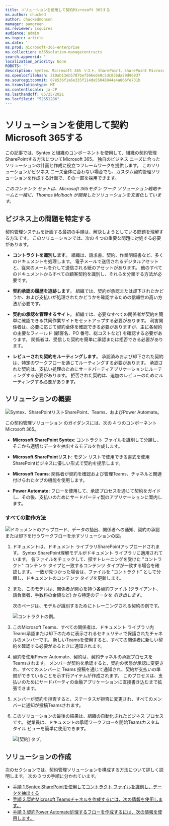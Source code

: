 ```yaml
---
title: ソリューションを使用して契約Microsoft 365する
ms.author: chucked
author: chuckedmonson
manager: pamgreen
ms.reviewer: ssquires
audience: admin
ms.topic: article
ms.date: ''
ms.prod: microsoft-365-enterprise
ms.collection: m365solution-managecontracts
search.appverid: ''
localization_priority: None
ROBOTS: ''
description: Syntex、Microsoft 365 リスト、SharePoint、SharePoint Microsoft Teams、およびPower Automateのソリューションを使用して契約を管理する方法についてPower Automate。
ms.openlocfilehash: 219ab13eb5787bef566ede0c5dc856da29d96837
ms.sourcegitcommit: 07e536f1a6e335f114da55048844e4a866fe731b
ms.translationtype: MT
ms.contentlocale: ja-JP
ms.lasthandoff: 05/25/2021
ms.locfileid: "52651286"
---
```

# <a name="manage-contracts-using-a-microsoft-365-solution"></a>ソリューションを使用して契約Microsoft 365する

この記事では、Syntex と組織のコンポーネントを使用して、組織の契約管理SharePointする方法についてMicrosoft 365。 独自のビジネス ニーズに合ったソリューションの計画と作成に役立つフレームワークを提供します。 このソリューションがビジネス ニーズ全体に合わない場合でも、カスタム契約管理ソリューションを作成する計画で、その一部を採用できます。

*このコンテンツ セットは、Microsoft 365モダン ワーク ソリューション戦略チームと一緒に、Thomas Molbach が開発したソリューションを文書化しています。*

## <a name="identify-the-business-problem"></a>ビジネス上の問題を特定する

契約管理システムを計画する最初の手順は、解決しようとしている問題を理解する方法です。 このソリューションでは、次の 4 つの重要な問題に対処する必要があります。

- **コントラクトを識別します**。 組織は、請求書、契約、作業明細書など、多くのドキュメントを処理します。  電子メールで送信されるデジタルアセットと、従来のメールを介して送信される紙のアセットがあります。 他のすべてのドキュメントからすべての顧客契約を識別し、それらを分類する方法が必要です。

- **契約承認の履歴を追跡します**。 組織では、契約が承認または却下されたかどうか、および支払いが処理されたかどうかを確認するための信頼性の高い方法が必要です。 

- **契約の承認を管理するサイト**。 組織では、必要なすべての関係者が契約を簡単に確認できる共同作業サイトをセットアップする必要があります。 利害関係者は、必要に応じて契約全体を確認できる必要がありますが、主に各契約の主要なフィールド (顧客名、PO 番号、総コストなど) を確認する必要があります。 関係者は、受信した契約を簡単に承認または拒否できる必要があります。

- **レビューされた契約をルーティングします**。 承認済みおよび却下された契約は、特定のワークフローを通じてルーティングする必要があります。 承認された契約は、支払い処理のためにサードパーティアプリケーションにルーティングする必要があります。 拒否された契約は、追加のレビューのためにルーティングする必要があります。

## <a name="overview-of-the-solution"></a>ソリューションの概要

  ![Syntex、SharePointリストSharePoint、Teams、およびPower Automate。](../media/content-understanding/syntex-solution-manage-contracts-setup-steps.png)

この契約管理ソリューション のガイダンスには、次の 4 つのコンポーネントMicrosoft 365。

- **Microsoft SharePoint Syntex**: コントラクト ファイルを識別して分類し、そこから適切なデータを抽出するモデルを作成します。

- **Microsoft SharePointリスト**: モダン リストで使用できる書式を使用SharePointビジネスに優しい形式で契約を提示します。

- **Microsoft Teams**: 関係者が契約を確認および管理Teams、チャネルと関連付けられたタブの機能を使用します。

- **Power Automate:** フローを使用して、承認プロセスを通じて契約をガイドし、その後、支払いのためにサードパーティ製のアプリケーションに案内します。

### <a name="how-it-all-works"></a>すべての動作方法

  ![ドキュメントのアップロード、データの抽出、関係者への通知、契約の承認または却下を行うワークフローを示すソリューションの図。](../media/content-understanding/syntex-solution-manage-contracts-overview.png)

1. ドキュメントは、ドキュメント ライブラリSharePointアップロードされます。 Syntex SharePoint理解モデルがドキュメント ライブラリに適用されています。 各ファイルをチェックして、探すトレーニングを受けた "コントラクト" コンテンツ タイプと一致するコンテンツ タイプが一致する場合を確認します。 一致が見つかった場合は、ファイルを "コントラクト" として分類し、ドキュメントのコンテンツ タイプを更新します。

2. また、このモデルは、関係者が関心を持つ各契約ファイル (クライアント、請負業者、手数料の金額など) から特定のデータを *引き出します*。

    次のページは、モデルが識別するためにトレーニングされる契約の例です。

      ![コントラクトの例。](../media/content-understanding/contract.png)

3. このMicrosoft Teams、すべての関係者は、ドキュメント ライブラリ内Teams承認または却下のために表示されるセキュリティで保護されたチャネルのメンバーです。 新しいTeamsを使用すると、すべての関係者に新しい契約を確認する必要があるときに通知されます。
 
4. 契約を使用Power Automate、契約は、契約チャネルの承認プロセスをTeamsされます。 メンバーが契約を承認すると、契約の状態が承認に変更され、すべてのメンバーに Teams 投稿を通じて通知され、契約が支払いの準備ができていることを示す行アイテムが作成されます。 このプロセスは、支払いのためにサードパーティの金融アプリケーションに直接書き込むまで拡張できます。

5.  メンバーが契約を拒否すると、ステータスが拒否に変更され、すべてのメンバーに通知が投稿Teamsされます。

6. このソリューションの最後の結果は、組織の自動化されたビジネス プロセスです。 従業員は、ドキュメントの承認ワークフローを開始Teamsカスタム タイル ビューを簡単に使用できます。 

     ![[契約] タブ。](../media/content-understanding/tile-view.png)

## <a name="create-the-solution"></a>ソリューションの作成

次のセクションでは、契約管理ソリューションを構成する方法について詳しく説明します。 次の 3 つの手順に分かれています。

- [手順 1.Syntex SharePointを使用してコントラクト ファイルを識別し、データを抽出する](solution-manage-contracts-step1.md)
- [手順 2.契約Microsoft Teamsチャネルを作成するには、次の情報を使用します。](solution-manage-contracts-step2.md)
- [手順 3.契約Power Automate処理するフローを作成するには、次の情報を使用します。](solution-manage-contracts-step3.md)
